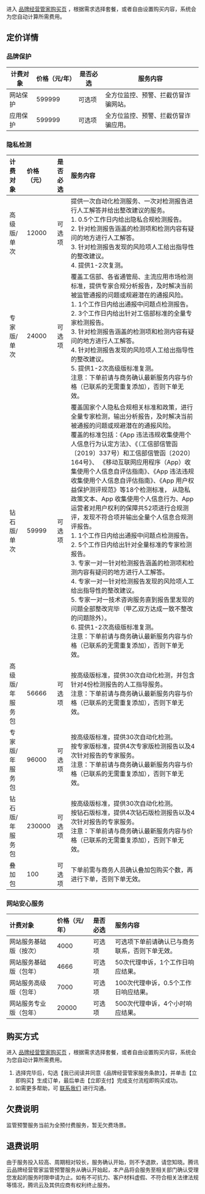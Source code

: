 
进入 [品牌经营管家购买页](https://buy.cloud.tencent.com/bma) ，根据需求选择套餐，或者自由设置购买内容，系统会为您自动计算所需费用。

## 定价详情
                                                                   
### 品牌保护

|计费对象|价格（元/年）|是否必选|服务内容|
| ------------------------------------------------------------ | ------------------------------------------------------------ | ------------------------------------------------------------ | ------------------------------------------------------------ |   
| 网站保护                                                 | 599999 |可选项    | 全方位监控、预警、拦截仿冒诈骗网站。 |                       
| 应用保护                                                 | 599999   |  可选项   |全方位监控、预警、拦截仿冒诈骗应用。 |  

### 隐私检测      

| 计费对象        | 价格（元） | 是否必选 | 服务内容                                                     |
| :-------------- | :--------- | :------- | :----------------------------------------------------------- |
| 高级版/单次     | 12000      | 可选项   | 提供一次自动化检测服务、一次对检测报告进行人工解答并给出整改建议的服务。<br/>1. 0.5个工作日内给出隐私合规检测报告。<br/>2. 针对检测报告涵盖的检测项和检测内容有疑问的地方进行人工解答。<br/>3. 针对检测报告发现的风险项人工给出指导性的整改建议。<br/>4. 提供1-2次复测。 |
| 专家版/单次     | 24000      | 可选项   | 覆盖工信部、各省通管局、主流应用市场检测标准，提供专家合规分析报告，及时解决当前被监管通报的问题或规避潜在的通报风险。<br/>1. 1个工作日内给出通报中问题点检测报告。<br/>2. 3个工作日内给出针对工信部标准的全量专家检测报告。<br/>3. 针对检测报告涵盖的检测项和检测内容有疑问的地方进行人工解答。<br/>4. 针对检测报告发现的风险项人工给出指导性的整改建议。<br/>5. 提供1-2次高级版标准复测。<br/>注意：下单前请与商务确认最新服务内容与价格（已联系的无需重复添加），否则下单无效。 |
| 钻石版/单次     | 59999      | 可选项   | 覆盖国家个人隐私合规相关标准和政策，进行全量专家检测，输出分析报告，及时解决当前被通报的问题或规避潜在的通报风险。<br/>覆盖的标准包括：《App 违法违规收集使用个人信息行为认定方法》、《（工信部信管函〔2019〕337号）和工信部信管函〔2020〕164号》、 《移动互联网应用程序（App）收集使用个人信息自评估指南》、《App 违法违规收集使用个人信息自评估指南》、《App 用户权益保护测评规范》等18个检测标准， 从隐私政策文本、App 收集使用个人信息行为、App 运营者对用户权利的保障共52项进行合规测评，发现不符合项并输出全量个人信息合规测评报告。<br/>1. 1个工作日内给出通报中问题点检测报告。<br/>2. 5个工作日内给出针对全量标准的专家检测报告。<br/>3. 专家一对一针对检测报告涵盖的检测项和检测内容有疑问的地方进行人工解答。<br/>4. 专家一对一针对检测报告发现的风险项人工给出指导性的整改建议。<br/>5. 专家一对一技术咨询服务直到报告里发现的问题全部整改完毕（甲乙双方达成一致不整改的问题除外）。<br/>6. 提供1-2次高级版标准复测。<br/>注意：下单前请与商务确认最新服务内容与价格（已联系的无需重复添加），否则下单无效。 |
| 高级版/年服务包 | 56666      | 可选项   | 按高级版标准，提供30次自动化检测，并包含针对4份检测报告的人工指导服务。<br/>注意：下单前请与商务确认最新服务内容与价格（已联系的无需重复添加），否则下单无效。 |
| 专家版/年服务包 | 96000      | 可选项   | 按高级版标准，提供30次自动化检测。<br/>按专家版标准，提供4次专家版检测报告以及4次针对报告的专家服务。<br/>注意：下单前请与商务确认最新服务内容与价格（已联系的无需重复添加），否则下单无效。 |
| 钻石版/年服务包 | 230000     | 可选项   | 按高级版标准，提供30次自动化检测。<br/>按钻石版标准，提供4次钻石版检测报告以及4次针对报告的专家服务。<br/>注意：下单前请与商务确认最新服务内容与价格（已联系的无需重复添加），否则下单无效。 |
| 叠加包          | 100        | 可选项   | 下单前需与商务人员确认叠加包购买个数，再进行下单，否则下单无效。 |


    

###  网站安心服务            

| 计费对象               | 价格（元/年） | 是否必选 | 服务内容                                                     |
| :--------------------- | :------------ | :------- | :----------------------------------------------------------- |
| 网站服务基础版（按次） | 4000          | 可选项   | 可选项下单前请确认已与商务联系，否则下单无效。                 |
| 网站服务基础版（包年） | 4666          | 可选项   |50次代理申诉，1个工作日响应结果。 |
| 网站服务高级版（包年）         | 7000          | 可选项   | 100次代理申诉，0.5个工作日响应结果。                           |
| 网站服务专业版（包年）         | 20000         | 可选项   | 500次代理申诉，4个小时响应结果。                               |




## 购买方式
进入 [品牌经营管家购买页](https://buy.cloud.tencent.com/bma) ，根据需求选择套餐，或者自由设置购买内容，系统会为您自动计算所需费用。
1. 选择完毕后，勾选【我已阅读并同意《品牌经营管家服务条款》】，并单击【立即购买】生成订单，最后单击【立即支付】完成支付流程即购买成功。
2. 如需更多帮助，可 [联系我们](https://cloud.tencent.com/act/event/connect-service) 进行沟通。



## 欠费说明

监管预警服务当前为全预付费服务，暂无欠费场景。

## 退费说明

由于服务投入较高、周期相对较长，服务确认开始，则不予退款，请您知晓。腾讯云品牌经营管家监管预警服务从确认开始起，本产品将会服务至相关部门确认受理您发起的服务时限申请为止。如有不可抗力、客户材料虚假、不符合相关法律法规等情况，腾讯云及其供应商有权利终止服务。

